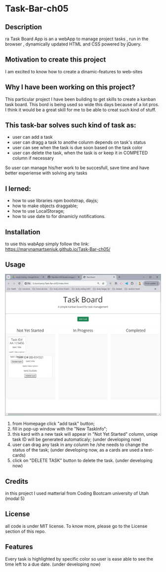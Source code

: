 # Task-Bar-ch05

## Description
ra Task Board App is an a webApp to manage project tasks , run in the browser ,  dynamically updated HTML and CSS powered by jQuery.

## Motivation to create this project
I am excited to know how to create a dinamic-features to web-sites

## Why I have been working on this project?
This particular project I have been building to get skills to create a kanban task board. This bord is being used so wide this days because of a lot pros. I think it would be a great skill for me to be able to creat such kind of stuff.

## This task-bar solves such kind of task as:
- user can add a task
- user can dragg a task to anothe colunm depends on task's status
- user can see when the task is due soon based on the task color
- user can delete the task, when the task is or keep it in COMPETED column if necessary

So user can manage his/her work to be succesfull, save time and have better experiense with solving any tasks

## I lerned:
 - how to use libraries npm bootstrap, dayjs;
 - how to make objects draggable;
 - how to use LocalStorage;
 - how to use date to for dinamicly notifications.

## Installation
to use this wabApp simply follow the link: https://marynamartseniuk.github.io/Task-Bar-ch05/

## Usage
![WebPage as it looks like](https://github.com/MarynaMartseniuk/Task-Bar-ch05/blob/main/assets/images/home-page-ch05.jpg)

1. from Homepage click "add task" button;
2. fill in pop-up window with the "New TaskInfo";
3. this kard with a new task will appear in "Not Yet Started" column, uniqe task ID will be generated automaticaly; (under developing now)
4. user can drag any task in any colunm he /she needs to change the status of the task; (under developing now, as a cards are used a test-cards)
5. click on "DELETE TASK" button to delete the task. (under developing now)

## Credits
in this project I used matterial from Coding Bootcam university of Utah (modal 5)

## License
all code is under MIT license. To know more, please go to the License section of this repo.

## Features
Every task is highlighted by specific color so user is ease able to see the time left to a due date. (under developing now)

